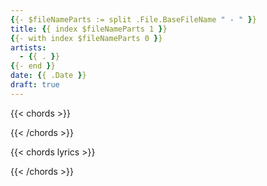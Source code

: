 ```yaml
---
{{- $fileNameParts := split .File.BaseFileName " - " }}
title: {{ index $fileNameParts 1 }}
{{- with index $fileNameParts 0 }}
artists: 
  - {{ . }}
{{- end }}
date: {{ .Date }}
draft: true
---
```


{{< chords >}}  
<!-- put intro here -->
{{< /chords >}}

{{< chords lyrics >}}  
<!-- put lyrics here -->
{{< /chords >}}
